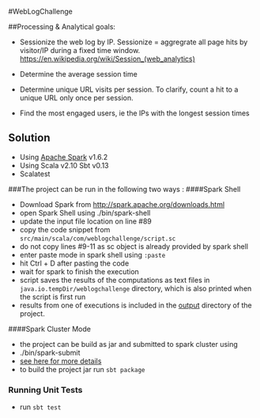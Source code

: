 #WebLogChallenge

##Processing & Analytical goals:

- Sessionize the web log by IP. Sessionize = aggregrate all page hits by visitor/IP during a fixed time window. https://en.wikipedia.org/wiki/Session_(web_analytics)

- Determine the average session time

- Determine unique URL visits per session. To clarify, count a hit to a unique URL only once per session.

- Find the most engaged users, ie the IPs with the longest session times

## Solution
- Using [Apache Spark](http://spark.apache.org/docs/latest/) v1.6.2
- Using Scala v2.10 Sbt v0.13
- Scalatest

###The project can be run in the following two ways :
####Spark Shell
- Download Spark from http://spark.apache.org/downloads.html
- open Spark Shell using ./bin/spark-shell
- update the input file location on line #89
- copy the code snippet from `src/main/scala/com/weblogchallenge/script.sc` 
- do not copy lines #9-11 as sc object is already provided by spark shell 
- enter paste mode in spark shell using `:paste`
- hit Ctrl + D after pasting the code
- wait for spark to finish the execution
- script saves the results of the computations as text files in `java.io.tempDir/weblogchallenge` directory, 
  which is also printed when the script is first run
- results from one of executions is included in the [output](output/) directory of the project.

####Spark Cluster Mode
- the project can be build as jar and submitted to spark cluster using 
- ./bin/spark-submit
- [see here for more details](http://spark.apache.org/docs/latest/programming-guide.html#launching-spark-jobs-from-java--scala)
- to build the project jar run `sbt package`

### Running Unit Tests
- run `sbt test`
